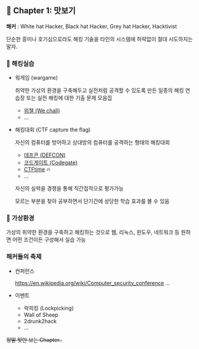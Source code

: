 ## 🌈 Chapter 1: 맛보기

**해커** : White hat Hacker, Black hat Hacker, Grey hat Hacker, Hacktivist

단순한 흥미나 호기심으로라도 해킹 기술을 타인의 시스템에 허락없이 절대 시도하지는 말자.

### 📌 해킹실습 
- 워게임 (wargame)
    
    취약한 가상의 환경을 구축해두고 실전처럼 공격할 수 있도록 만든 일종의 해킹 연습장 또는 실전 해킹에 대한 기출 문제 모음집
    
    - [위챌 (We chall)](http://wechall.net)
    - ...
- 해킹대회 (CTF capture the flag)

    자신의 컴퓨터를 방어하고 상대방의 컴퓨터를 공격하는 형태의 해킹대회
    
    - [데프콘 (DEFCON)](https://defcon.org/)
    - [코드게이트 (Codegate)](https://codegate.org/)
    - [CTFtime](https://ctftime.org/) 🔥
    - ...

    자신의 실력을 경쟁을 통해 직간접적으로 평가가능
    
    모르는 부분을 찾아 공부하면서 단기간에 상당한 학습 효과를 볼 수 있음

### 📌 가상환경
가상의 취약한 환경을 구축하고 해킹하는 것으로 웹, 리눅스, 윈도우, 네트워크 등 원하면 어떤 조건이든 구성해서 실습 가능

### 해커들의 축제
- 컨퍼런스
    
    https://en.wikipedia.org/wiki/Computer_security_conference
    ...

- 이벤트
    
    - 락피킹 (Lockpicking)
    - Wall of Sheep
    - 2drunk2hack
    - ...

~~정말 맛만 보는 Chapter..~~
    



